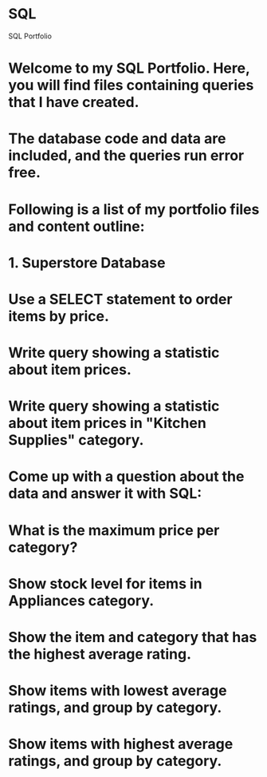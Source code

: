 # SQL
SQL Portfolio

# Welcome to my SQL Portfolio. Here, you will find files containing queries that I have created. 
# The database code and data are included, and the queries run error free.
# Following is a list of my portfolio files and content outline:
# 1. Superstore Database
#    Use a SELECT statement to order items by price.
#    Write query showing a statistic about item prices.
#    Write query showing a statistic about item prices in "Kitchen Supplies" category.
#    Come up with a question about the data and answer it with SQL:
#      What is the maximum price per category?
#    Show stock level for items in Appliances category.
#    Show the item and category that has the highest average rating.
#    Show items with lowest average ratings, and group by category.
#    Show items with highest average ratings, and group by category.
